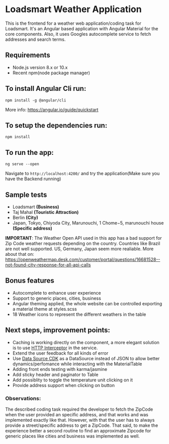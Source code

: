 # Loadsmart Weather Application
This is the frontend for a weather web application/coding task for Loadsmart. It's an Angular based application with Angular Material for the core components. Also, it uses Googles autocomplete service to fetch addresses and search terms.

## Requirements
- Node.js version 8.x or 10.x
- Recent npm(node package manager)

## To install Angular Cli run:

```
npm install -g @angular/cli
```
More info: https://angular.io/guide/quickstart

## To setup the dependencies run:

```
npm install
```

## To run the app:

```
ng serve --open
```
Navigate to `http://localhost:4200/` and try the application(Make sure you have the Backend running)

## Sample tests
- Loadsmart **(Business)**
- Taj Mahal **(Touristic Attraction)**
- Berlin **(City)** 
- Japan, Tokyo, Chiyoda City, Marunouchi, 1 Chome−5, marunouchi house **(Specific address)** 

**IMPORTANT**: The Weather Open API used in this app has a bad support for Zip Code weather requests 
depending on the country. Countries like Brazil are not well supported. US, Germany, Japan seem more realiable.
More about that on: https://openweathermap.desk.com/customer/portal/questions/16681528--not-found-city-response-for-all-api-calls

## Bonus features
- Autocomplete to enhance user experience
- Support to generic places, cities, business
- Angular theming applied, the whole website can be controlled exporting a material theme at styles.scss
- 18 Weather icons to represent the different weathers in the table

## Next steps, improvement points:
- Caching is working directly on the component, a more elegant solution is to use [HTTP Interceptor](https://angular.io/api/common/http/HttpInterceptor) in the service.
- Extend the user feedback for all kinds of error
- Use [Data Source CDK](https://material.angular.io/components/table/overview#datasource) as a DataSource instead of JSON to allow better dynamics/perfomance while interacting with the MaterialTable
- Adding front ends testing with karma/jasmine 
- Add sticky header and paginator to Table
- Add possiblity to toggle the temperature unit clicking on it
- Provide address support when clicking on button

### Observations:
The described coding task required the developer to fetch the ZipCode when the user provided an specific address, and that works and was implemented exactly like that. However, with that the user has to always provide a street/specific address to get a ZipCode. That said, to make the experience better a second routine to find an approximate Zipcode for generic places like cities and business was implemented as well. 


